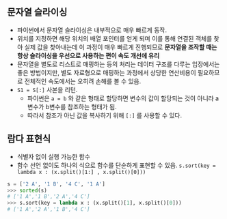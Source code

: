 ## 문자열 슬라이싱
- 파이썬에서 문자열 슬라이싱은 내부적으로 매우 빠르게 동작.
- 위치를 지정하면 해당 위치의 배열 포인터를 얻게 되며 이를 통해 연결된 객체를 찾아 실제 값을 찾아내는데 이 과정이 매우 빠르게 진행되므로 **문자열을 조작할 때는 항상 슬라이싱을 우선으로 사용하는 편이 속도 개선에 유리**
- 문자열을 별도로 리스트로 매핑하는 등의 처리는 데이터 구조를 다루는 입장에서는 좋은 방법이지만, 별도 자료형으로 매핑하는 과정에서 상당한 연산비용이 필요하므로 전체적인 속도에서는 오히려 손해를 볼 수 있음.
- `S1 = S[:]` 사본을 리턴.
  - 파이썬은 `a = b` 와 같은 형태로 할당하면 변수의 값이 할당되는 것이 아니라 a변수가 b변수를 참조하는 형태가 됨.
  - 따라서 참조가 아닌 값을 복사하기 위해 `[:]` 를 사용할 수 있다.
  
## 람다 표현식
- 식별자 없이 실행 가능한 함수
- 함수 선언 없이도 하나의 식으로 함수를 단순하게 표현할 수 있음.
`s.sort(key = lambda x : (x.split()[1:] , x.split()[0]))`
```python
s = ['2 A', '1 B', '4 C', '1 A']
>>> sorted(s)
# ['1 A','1 B','2 A','4 C']
>>> s.sort(key = lambda x : (x.split()[1], x.split()[0]))
# ['1 A','2 A','1 B','4 C']
```